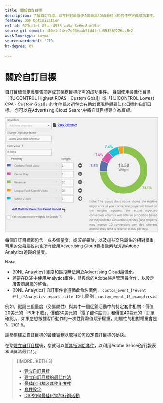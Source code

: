 ```yaml
---
title: 關於自訂目標
description: 了解自訂目標，以在針對最低CPA或最高ROAS最佳化的套件中定義成功事件。
feature: DSP Optimization
exl-id: 623cb1ef-85ab-4535-aa3a-8e6ec8ae15ee
source-git-commit: d10e1c24ee7c93eaab3fd4fefe853860226cc8e2
workflow-type: tm+mt
source-wordcount: '270'
ht-degree: 0%

---
```


# 關於自訂目標

自訂目標會定義廣告商達成其業務目標所需的成功事件。 每個使用最佳化目標「[!UICONTROL Highest ROAS - Custom Goal]」或「[!UICONTROL Lowest CPA - Custom Goal]」的套件都必須包含有助於實現整體最佳化目標的自訂目標。 您可以在Advertising Cloud Search中將自訂目標建立為&#x200B;*目標*。

![自訂目標](/help/dsp/assets/objective-goals.png)

每個自訂目標都包含一或多個量度，或&#x200B;*交易屬性*，以及這些交易屬性的相對權重。 可用的交易屬性包含所有使用Advertising Cloud轉換像素和透過Adobe Analytics追蹤的量度。

>[!NOTE]
>
>* [!DNL Analytics] 維度和區段無法用於Advertising Cloud最佳化。
>* 若要在DSP中使用Analytics事件，請與您的Adobe帳戶管理員合作，以設定廣告商層級的整合。
>* [!DNL Analytics] 自訂事件會遵循此命名慣例： `custom_event_[*event #*]_[*Analytics report suite ID*]`.範例：`custom_event_16_examplersid`


例如，假設三個量度（交易屬性）與其中一個促銷活動中的特定套件相關：價值20美元的「PDF下載」、價值30美元的「電子郵件註冊」和價值40美元的「訂單確認」。 如果您想根據客戶動作的一次性貨幣值賦予權重，則屬性的相對權重會是1、2和1.5。

請參閱建立自訂目標的[最佳實務](custom-goal-best-practices.md)以取得如何設定自訂目標的秘訣。

在您[建立自訂目標](custom-goal-create.md)後，您就可以[將其指派給套件](/help/dsp/campaign-management/packages/package-settings.md)，以利用Adobe Sensei進行報表和演算法最佳化。

>[!MORELIKETHIS]
>
>* [建立自訂目標](custom-goal-create.md)
>* [建立自訂目標的最佳作法](custom-goal-best-practices.md)
>* [最佳化目標及其使用方式](optimization-goals.md)
>* [套件設定](/help/dsp/campaign-management/packages/package-settings.md)
> * [DSP如何最佳化您的行銷活動](optimization-how-dsp-optimizes-campaigns.md)

